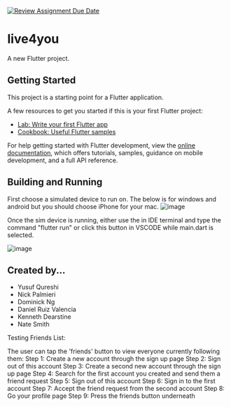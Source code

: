 [![Review Assignment Due Date](https://classroom.github.com/assets/deadline-readme-button-24ddc0f5d75046c5622901739e7c5dd533143b0c8e959d652212380cedb1ea36.svg)](https://classroom.github.com/a/LvSokF5s)
# live4you

A new Flutter project.

## Getting Started

This project is a starting point for a Flutter application.

A few resources to get you started if this is your first Flutter project:

- [Lab: Write your first Flutter app](https://docs.flutter.dev/get-started/codelab)
- [Cookbook: Useful Flutter samples](https://docs.flutter.dev/cookbook)

For help getting started with Flutter development, view the
[online documentation](https://docs.flutter.dev/), which offers tutorials,
samples, guidance on mobile development, and a full API reference.

## Building and Running

First choose a simulated device to run on. The below is for windows and android but you should choose iPhone for your mac.
![image](https://github.com/UNCW-CSC-450/csc450-fa23-project-team-4/assets/96816207/d8de44d1-69c6-4c68-90f5-f4ec9f44f0a2)

Once the sim device is running, either use the in IDE terminal and type the command "flutter run" or click this button in VSCODE while main.dart is selected.

![image](https://github.com/UNCW-CSC-450/csc450-fa23-project-team-4/assets/96816207/6fc8a2d3-12bb-4410-9574-0b1a71c9d5c2)


## Created by...
* Yusuf Qureshi
* Nick Palmieri
* Dominick Ng
* Daniel Ruiz Valencia 
* Kenneth Dearstine
* Nate Smith



Testing Friends List:

The user can tap the 'friends' button to view everyone currently following them:
Step 1: Create a new account through the sign up page
Step 2: Sign out of this account
Step 3: Create a second new account through the sign up page
Step 4: Search for the first account you created and send them a friend request
Step 5: Sign out of this account
Step 6: Sign in to the first account
Step 7: Accept the friend request from the second account
Step 8: Go your profile page
Step 9: Press the friends button underneath